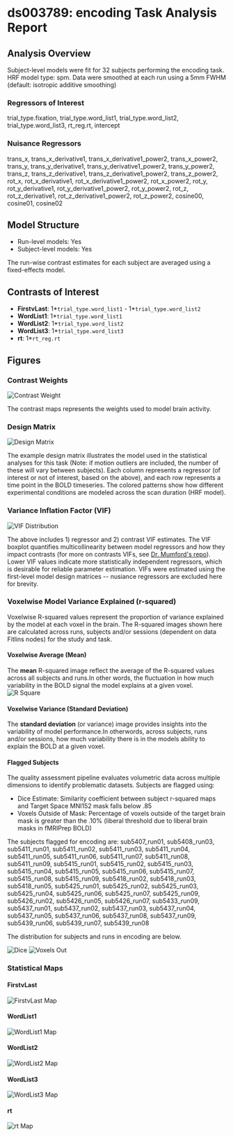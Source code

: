 # ds003789: encoding Task Analysis Report
## Analysis Overview
Subject-level models were fit for 32 subjects performing the encoding task.
HRF model type: spm. Data were smoothed at each run using a 5mm FWHM (default: isotropic additive smoothing)
### Regressors of Interest
trial_type.fixation, trial_type.word_list1, trial_type.word_list2, trial_type.word_list3, rt_reg.rt, intercept
### Nuisance Regressors
trans_x, trans_x_derivative1, trans_x_derivative1_power2, trans_x_power2, trans_y, trans_y_derivative1, trans_y_derivative1_power2, trans_y_power2, trans_z, trans_z_derivative1, trans_z_derivative1_power2, trans_z_power2, rot_x, rot_x_derivative1, rot_x_derivative1_power2, rot_x_power2, rot_y, rot_y_derivative1, rot_y_derivative1_power2, rot_y_power2, rot_z, rot_z_derivative1, rot_z_derivative1_power2, rot_z_power2, cosine00, cosine01, cosine02
## Model Structure
- Run-level models: Yes
- Subject-level models: Yes

The run-wise contrast estimates for each subject are averaged using a fixed-effects model.
## Contrasts of Interest
- **FirstvLast**: 1*`trial_type.word_list1` - 1*`trial_type.word_list2`
- **WordList1**: 1*`trial_type.word_list1`
- **WordList2**: 1*`trial_type.word_list2`
- **WordList3**: 1*`trial_type.word_list3`
- **rt**: 1*`rt_reg.rt`

## Figures

### Contrast Weights
![Contrast Weight](./imgs/ds003789_task-encoding_contrast-matrix.svg)

The contrast maps represents the weights used to model brain activity.

### Design Matrix
![Design Matrix](./imgs/ds003789_task-encoding_design-matrix.svg)

The example design matrix illustrates the model used in the statistical analyses for this task (Note: if motion outliers are included, the number of these will vary between subjects). Each column represents a regressor (of interest or not of interest, based on the above), and each row represents a time point in the BOLD timeseries. The colored patterns show how different experimental conditions are modeled across the scan duration (HRF model).

### Variance Inflation Factor (VIF)
![VIF Distribution](./imgs/ds003789_task-encoding_vif-boxplot.png)

The above includes 1) regressor and 2) contrast VIF estimates. The VIF boxplot quantifies multicollinearity between model regressors and how they impact contrasts (for more on contrasts VIFs, see [Dr. Mumford's repo](https://github.com/jmumford/vif_contrasts)). Lower VIF values indicate more statistically independent regressors, which is desirable for reliable parameter estimation. VIFs were estimated using the first-level model design matrices -- nusiance regressors are excluded here for brevity.

### Voxelwise Model Variance Explained (r-squared)
Voxelwise R-squared values represent the proportion of variance explained by the model at each voxel in the brain. The R-squared images shown here are calculated across runs, subjects and/or sessions (dependent on data Fitlins nodes) for the study and task.

#### Voxelwise Average (Mean)
The **mean** R-squared image reflect the average of the R-squared values across all subjects and runs.In other words, the fluctuation in how much variability in the BOLD signal the model explains at a given voxel.
![R Square](./imgs/ds003789_task-encoding_rsquare-mean.png)

#### Voxelwise Variance (Standard Deviation)
The **standard deviation** (or variance) image provides insights into the variability of model performance.In otherwords, across subjects, runs and/or sessions, how much variability there is in the models ability to explain the BOLD at a given voxel.

#### Flagged Subjects
The quality assessment pipeline evaluates volumetric data across multiple dimensions to identify problematic datasets. Subjects are flagged using: 

  - Dice Estimate: Similarity coefficient between subject r-squared maps and Target Space MNI152 mask falls below .85 
  - Voxels Outside of Mask: Percentage of voxels outside of the target brain mask is greater than the .10% (liberal threshold due to liberal brain masks in fMRIPrep BOLD) 

The subjects flagged for encoding are:
sub5407_run01, sub5408_run03, sub5411_run01, sub5411_run02, sub5411_run03, sub5411_run04, sub5411_run05, sub5411_run06, sub5411_run07, sub5411_run08, sub5411_run09, sub5415_run01, sub5415_run02, sub5415_run03, sub5415_run04, sub5415_run05, sub5415_run06, sub5415_run07, sub5415_run08, sub5415_run09, sub5418_run02, sub5418_run03, sub5418_run05, sub5425_run01, sub5425_run02, sub5425_run03, sub5425_run04, sub5425_run06, sub5425_run07, sub5425_run09, sub5426_run02, sub5426_run05, sub5426_run07, sub5433_run09, sub5437_run01, sub5437_run02, sub5437_run03, sub5437_run04, sub5437_run05, sub5437_run06, sub5437_run08, sub5437_run09, sub5439_run06, sub5439_run07, sub5439_run08

The distribution for subjects and runs in encoding are below. 

![Dice](./imgs/ds003789_task-encoding_hist-dicesimilarity.png)
![Voxels Out](./imgs/ds003789_task-encoding_hist-voxoutmask.png)

### Statistical Maps

#### FirstvLast
![FirstvLast Map](./imgs/ds003789_task-encoding_contrast-FirstvLast_map.png)

#### WordList1
![WordList1 Map](./imgs/ds003789_task-encoding_contrast-WordList1_map.png)

#### WordList2
![WordList2 Map](./imgs/ds003789_task-encoding_contrast-WordList2_map.png)

#### WordList3
![WordList3 Map](./imgs/ds003789_task-encoding_contrast-WordList3_map.png)

#### rt
![rt Map](./imgs/ds003789_task-encoding_contrast-rt_map.png)
